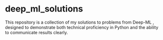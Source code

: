 # deep_ml_solutions
This repository is a collection of my solutions to problems from Deep-ML , designed to demonstrate both technical proficiency in Python and the ability to communicate results clearly.
